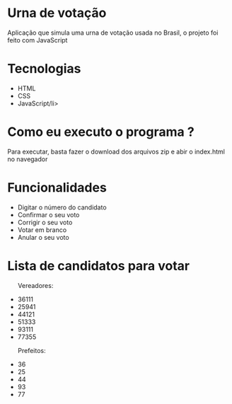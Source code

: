 # Urna de votação

<p>Aplicação que simula uma urna de votação usada no Brasil, o projeto foi feito com JavaScript</p>

# Tecnologias

<ul>
  <li>HTML</li>
  <li>CSS</li>
  <li>JavaScript/li>
</ul>


# Como eu executo o programa ?

<p>Para executar, basta fazer o download dos arquivos zip e abir o index.html no navegador</p>

# Funcionalidades

<ul>
  <li>Digitar o número do candidato</li>
  <li>Confirmar o seu voto</li>
  <li>Corrigir o seu voto</li>
  <li>Votar em branco</li>
  <li>Anular o seu voto</li>
</ul>

# Lista de candidatos para votar

<ul>
  <p>Vereadores:</p>
  <li>36111</li>
  <li>25941</li>
  <li>44121</li>
  <li>51333</li>
  <li>93111</li>
  <li>77355</li>
</ul>


<ul>
  <p>Prefeitos:</p>
  <li>36</li>
  <li>25</li>
  <li>44</li>
  <li>93</li>
  <li>77</li>
</ul>
